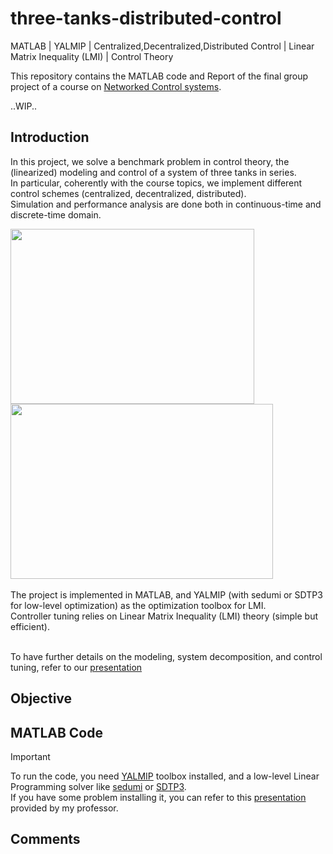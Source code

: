 # three-tanks-distributed-control
MATLAB | YALMIP | Centralized,Decentralized,Distributed Control | Linear Matrix Inequality (LMI) | Control Theory

This repository contains the MATLAB code and Report of the final group project of a course on [Networked Control systems](https://www11.ceda.polimi.it/schedaincarico/schedaincarico/controller/scheda_pubblica/SchedaPublic.do?&evn_default=evento&c_classe=810213&__pj0=0&__pj1=7f724b397a9ae97bd6cf089503f5774c).

..WIP..

## Introduction 
In this project, we solve a benchmark problem in control theory, the (linearized) modeling and control of a system of three tanks in series.<br/>
In particular, coherently with the course topics, we implement different control schemes (centralized, decentralized, distributed).<br/>
Simulation and performance analysis are done both in continuous-time and discrete-time domain.<br/>

<image width=390 height=280 src=https://github.com/user-attachments/assets/ed309489-9679-4e45-af91-1218c316ddf7>
<image width=420 height=280 src=https://github.com/user-attachments/assets/4a309df1-49a2-4c43-bc94-6c02ca16e1cc>
  
<br/>
<br/>
The project is implemented in MATLAB, and YALMIP (with sedumi or SDTP3 for low-level optimization) as the optimization toolbox for LMI.<br/>
Controller tuning relies on Linear Matrix Inequality (LMI) theory (simple but efficient). 

<br/>
<br/>

To have further details on the modeling, system decomposition, and control tuning, refer to our [presentation](https://github.com/AlePuglisi/three-tanks-distributed-control/blob/main/Report/Presentation_project.pdf)

## Objective


## MATLAB Code 

> [!IMPORTANT]
> To run the code, you need [YALMIP](https://yalmip.github.io/) toolbox installed, and a low-level Linear Programming solver like [sedumi](https://github.com/sqlp/sedumi) or [SDTP3](https://github.com/sqlp/sdpt3).<br/>
> If you have some problem installing it, you can refer to this [presentation](https://github.com/AlePuglisi/three-tanks-distributed-control/blob/main/Report/YALMIP_HowtoInstall.pdf) provided by my professor. 

## Comments

